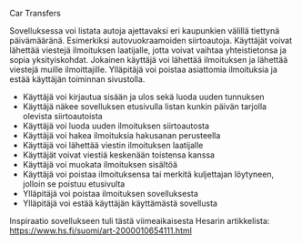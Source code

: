 Car Transfers

Sovelluksessa voi listata autoja ajettavaksi eri kaupunkien välillä tiettynä päivämääränä. Esimerkiksi autovuokraamoiden siirtoautoja. Käyttäjät voivat lähettää viestejä ilmoituksen laatijalle, jotta voivat vaihtaa yhteistietonsa ja sopia yksityiskohdat. Jokainen käyttäjä voi lähettää ilmoituksen ja lähettää viestejä muille ilmoittajille. Ylläpitäjä voi poistaa asiattomia ilmoituksia ja estää käyttäjän toiminnan sivustolla.

- Käyttäjä voi kirjautua sisään ja ulos sekä luoda uuden tunnuksen
- Käyttäjä näkee sovelluksen etusivulla listan kunkin päivän tarjolla olevista siirtoautoista
- Käyttäjä voi luoda uuden ilmoituksen siirtoautosta
- Käyttäjä voi hakea ilmoituksia hakusanan perusteella
- Käyttäjä voi lähettää viestin ilmoituksen laatijalle
- Käyttäjät voivat viestiä keskenään toistensa kanssa
- Käyttäjä voi muokata ilmoituksen sisältöä
- Käyttäjä voi poistaa ilmoituksensa tai merkitä kuljettajan löytyneen, jolloin se poistuu etusivulta
- Ylläpitäjä voi poistaa ilmoituksen sovelluksesta
- Ylläpitäjä voi estää käyttäjän käyttämästä sovellusta

Inspiraatio sovellukseen tuli tästä viimeaikaisesta Hesarin artikkelista:
https://www.hs.fi/suomi/art-2000010654111.html
